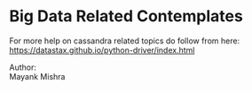# Big Data Related Contemplates
For more help on cassandra related topics do follow from here:  
https://datastax.github.io/python-driver/index.html  
  
  
  Author:  
  Mayank Mishra
